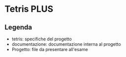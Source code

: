 # Tetris PLUS
## Legenda

- tetris: specifiche del progetto 
- documentazione: documentazione interna al progetto
- Progetto: file da presentare all'esame

